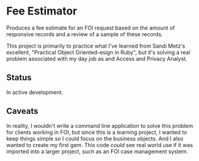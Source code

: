 Fee Estimator
=============

Produces a fee estimate for an FOI request based on the amount of responsive records and a review of a sample of these records.

This project is primarily to practice what I've learned from Sandi Metz's excellent, "Practical Object Oriented-esign in Ruby", but it's solving a real problem associated with my day job as and Access and Privacy Analyst.

Status
------

In active development.

Caveats
-------

In reality, I wouldn't write a command line application to solve this problem for clients working in FOI, but since this is a learning project, I wanted to keep things simple so I could focus on the business objects. And I also wanted to create my first gem. This code *could* see real world use if it was imported into a larger project, such as an FOI case management system.


